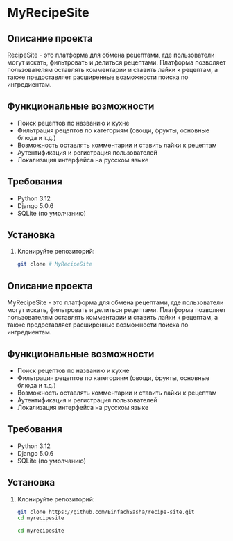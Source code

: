 # MyRecipeSite

## Описание проекта

RecipeSite - это платформа для обмена рецептами, где пользователи могут искать, фильтровать и делиться рецептами. Платформа позволяет пользователям оставлять комментарии и ставить лайки к рецептам, а также предоставляет расширенные возможности поиска по ингредиентам.

## Функциональные возможности

- Поиск рецептов по названию и кухне
- Фильтрация рецептов по категориям (овощи, фрукты, основные блюда и т.д.)
- Возможность оставлять комментарии и ставить лайки к рецептам
- Аутентификация и регистрация пользователей
- Локализация интерфейса на русском языке

## Требования

- Python 3.12
- Django 5.0.6
- SQLite (по умолчанию)

## Установка

1. Клонируйте репозиторий:

   ```sh
   git clone # MyRecipeSite

## Описание проекта

MyRecipeSite - это платформа для обмена рецептами, где пользователи могут искать, фильтровать и делиться рецептами. Платформа позволяет пользователям оставлять комментарии и ставить лайки к рецептам, а также предоставляет расширенные возможности поиска по ингредиентам.

## Функциональные возможности

- Поиск рецептов по названию и кухне
- Фильтрация рецептов по категориям (овощи, фрукты, основные блюда и т.д.)
- Возможность оставлять комментарии и ставить лайки к рецептам
- Аутентификация и регистрация пользователей
- Локализация интерфейса на русском языке

## Требования

- Python 3.12
- Django 5.0.6
- SQLite (по умолчанию)

## Установка

1. Клонируйте репозиторий:

   ```sh
   git clone https://github.com/EinfachSasha/recipe-site.git
   cd myrecipesite

   cd myrecipesite
